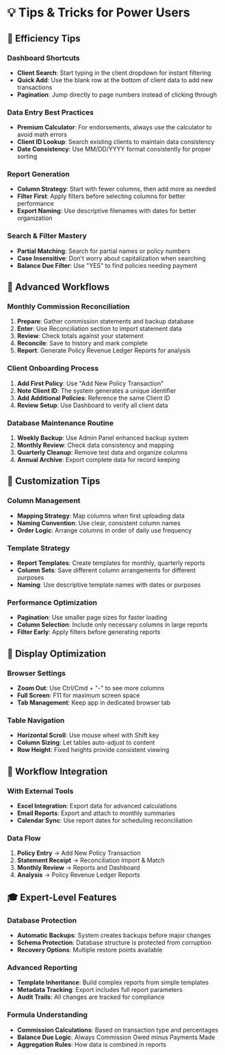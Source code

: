 # 💡 Tips & Tricks for Power Users

## 🚀 Efficiency Tips

### Dashboard Shortcuts
- **Client Search**: Start typing in the client dropdown for instant filtering
- **Quick Add**: Use the blank row at the bottom of client data to add new transactions
- **Pagination**: Jump directly to page numbers instead of clicking through

### Data Entry Best Practices
- **Premium Calculator**: For endorsements, always use the calculator to avoid math errors
- **Client ID Lookup**: Search existing clients to maintain data consistency
- **Date Consistency**: Use MM/DD/YYYY format consistently for proper sorting

### Report Generation
- **Column Strategy**: Start with fewer columns, then add more as needed
- **Filter First**: Apply filters before selecting columns for better performance
- **Export Naming**: Use descriptive filenames with dates for better organization

### Search & Filter Mastery
- **Partial Matching**: Search for partial names or policy numbers
- **Case Insensitive**: Don't worry about capitalization when searching
- **Balance Due Filter**: Use "YES" to find policies needing payment

## 🎯 Advanced Workflows

### Monthly Commission Reconciliation
1. **Prepare**: Gather commission statements and backup database
2. **Enter**: Use Reconciliation section to import statement data
3. **Review**: Check totals against your statement
4. **Reconcile**: Save to history and mark complete
5. **Report**: Generate Policy Revenue Ledger Reports for analysis

### Client Onboarding Process
1. **Add First Policy**: Use "Add New Policy Transaction"
2. **Note Client ID**: The system generates a unique identifier
3. **Add Additional Policies**: Reference the same Client ID
4. **Review Setup**: Use Dashboard to verify all client data

### Database Maintenance Routine
1. **Weekly Backup**: Use Admin Panel enhanced backup system
2. **Monthly Review**: Check data consistency and mapping
3. **Quarterly Cleanup**: Remove test data and organize columns
4. **Annual Archive**: Export complete data for record keeping

## 🔧 Customization Tips

### Column Management
- **Mapping Strategy**: Map columns when first uploading data
- **Naming Convention**: Use clear, consistent column names
- **Order Logic**: Arrange columns in order of daily use frequency

### Template Strategy
- **Report Templates**: Create templates for monthly, quarterly reports
- **Column Sets**: Save different column arrangements for different purposes
- **Naming**: Use descriptive template names with dates or purposes

### Performance Optimization
- **Pagination**: Use smaller page sizes for faster loading
- **Column Selection**: Include only necessary columns in large reports
- **Filter Early**: Apply filters before generating reports

## 🎨 Display Optimization

### Browser Settings
- **Zoom Out**: Use Ctrl/Cmd + "-" to see more columns
- **Full Screen**: F11 for maximum screen space
- **Tab Management**: Keep app in dedicated browser tab

### Table Navigation
- **Horizontal Scroll**: Use mouse wheel with Shift key
- **Column Sizing**: Let tables auto-adjust to content
- **Row Height**: Fixed heights provide consistent viewing

## 🔄 Workflow Integration

### With External Tools
- **Excel Integration**: Export data for advanced calculations
- **Email Reports**: Export and attach to monthly summaries
- **Calendar Sync**: Use report dates for scheduling reconciliation

### Data Flow
1. **Policy Entry** → Add New Policy Transaction
2. **Statement Receipt** → Reconciliation Import & Match
3. **Monthly Review** → Reports and Dashboard
4. **Analysis** → Policy Revenue Ledger Reports

## 🎓 Expert-Level Features

### Database Protection
- **Automatic Backups**: System creates backups before major changes
- **Schema Protection**: Database structure is protected from corruption
- **Recovery Options**: Multiple restore points available

### Advanced Reporting
- **Template Inheritance**: Build complex reports from simple templates
- **Metadata Tracking**: Export includes full report parameters
- **Audit Trails**: All changes are tracked for compliance

### Formula Understanding
- **Commission Calculations**: Based on transaction type and percentages
- **Balance Due Logic**: Always Commission Owed minus Payments Made
- **Aggregation Rules**: How data is combined in reports